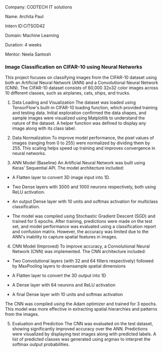 Company: CODTECH IT solutions

Name: Archita Paul

Intern ID:CITSOD42

Domain: Machine Learning

Duration: 4 weeks

Mentor: Neela Santosh


### Image Classification on CIFAR-10 using Neural Networks

This project focuses on classifying images from the CIFAR-10 dataset using both an Artificial Neural Network (ANN) and a Convolutional Neural Network (CNN). The CIFAR-10 dataset consists of 60,000 32x32 color images across 10 different classes, such as airplanes, cats, ships, and trucks.

1. Data Loading and Visualization
The dataset was loaded using TensorFlow's built-in CIFAR-10 loading function, which provided training and testing data. Initial exploration confirmed the data shapes, and sample images were visualized using Matplotlib to understand the nature of the dataset. A helper function was defined to display any image along with its class label.

2. Data Normalization
To improve model performance, the pixel values of images (ranging from 0 to 255) were normalized by dividing them by 255. This scaling helps speed up training and improves convergence in neural networks.

3. ANN Model (Baseline)
An Artificial Neural Network was built using Keras’ Sequential API. The model architecture included:

* A Flatten layer to convert 3D image input into 1D.
  
* Two Dense layers with 3000 and 1000 neurons respectively, both using ReLU activation.
  
* An output Dense layer with 10 units and softmax activation for multiclass classification.

* The model was compiled using Stochastic Gradient Descent (SGD) and trained for 5 epochs. After training, predictions were made on the test set, and model performance was evaluated using a classification report and confusion matrix. However, the accuracy was limited due to the ANN's inability to capture spatial features in images.

4. CNN Model (Improved)
To improve accuracy, a Convolutional Neural Network (CNN) was implemented. The CNN architecture included:

* Two Convolutional layers (with 32 and 64 filters respectively) followed by MaxPooling layers to downsample spatial dimensions

* A Flatten layer to convert the 3D output into 1D

* A Dense layer with 64 neurons and ReLU activation

* A final Dense layer with 10 units and softmax activation

The CNN was compiled using the Adam optimizer and trained for 3 epochs. This model was more effective in extracting spatial hierarchies and patterns from the images.

5. Evaluation and Prediction
The CNN was evaluated on the test dataset, showing significantly improved accuracy over the ANN. Predictions were visualized by displaying test images along with predicted labels. A list of predicted classes was generated using argmax to interpret the softmax output probabilities.
